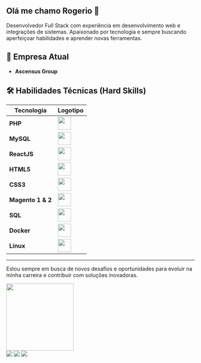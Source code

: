 ## Olá me chamo Rogerio 👋

Desenvolvedor Full Stack com experiência em desenvolvimento web e integrações de sistemas. Apaixonado por tecnologia e sempre buscando aperfeiçoar habilidades e aprender novas ferramentas.

## 🏢 Empresa Atual
- **Ascensus Group**

## 🛠️ Habilidades Técnicas (Hard Skills)

| Tecnologia       | Logotipo |
| ---------------- | -------- |
| **PHP**          | <img src="https://cdn.freebiesupply.com/logos/large/2x/php-1-logo-png-transparent.png" height="35"> |
| **MySQL**        | <img src="https://www.mysql.com/common/logos/logo-mysql-170x115.png" height="35"> |
| **ReactJS**      | <img src="https://upload.wikimedia.org/wikipedia/commons/a/a7/React-icon.svg" height="35"> |
| **HTML5**        | <img src="https://upload.wikimedia.org/wikipedia/commons/6/61/HTML5_logo_and_wordmark.svg" height="35"> |
| **CSS3**         | <img src="https://upload.wikimedia.org/wikipedia/commons/d/d5/CSS3_logo_and_wordmark.svg" height="35"> |
| **Magento 1 & 2**| <img src="https://w7.pngwing.com/pngs/847/621/png-transparent-magento-web-development-e-commerce-business-logo-magneto-angle-web-design-text-thumbnail.png" height="35"> |
| **SQL**          | <img src="https://upload.wikimedia.org/wikipedia/commons/8/87/Sql_data_base_with_logo.png" height="35"> |
| **Docker**       | <img src="https://icon2.cleanpng.com/20180825/jab/kisspng-using-docker-developing-and-deploying-software-wi-poznaj-aplikacjdocker-drupal-w-15-minut-docke-1713948229081.webp" height="35"> |
| **Linux**        | <img src="https://upload.wikimedia.org/wikipedia/commons/a/af/Tux.png" height="35"> |

---

Estou sempre em busca de novos desafios e oportunidades para evoluir na minha carreira e contribuir com soluções inovadoras.


<!--
**rogerdgela/rogerdgela** is a ✨ _special_ ✨ repository because its `README.md` (this file) appears on your GitHub profile.

Here are some ideas to get you started:

- 🔭 I’m currently working on ...
- 🌱 I’m currently learning ...
- 👯 I’m looking to collaborate on ...
- 🤔 I’m looking for help with ...
- 💬 Ask me about ...
- 📫 How to reach me: ...
- 😄 Pronouns: ...
- ⚡ Fun fact: ...
-->

<div>
<a href="https://github.com/rogerdgela">
<img loading="lazy" height="180em" src="https://github-readme-stats.vercel.app/api/top-langs/?username=rogerdgela&layout=compact&langs_count=7&theme=dracula"/>
</div>

<div>
<a href="https://www.instagram.com/rogerio.alvest/" target="_blank"><img loading="lazy" src="https://img.shields.io/badge/-Instagram-%23E4405F?style=for-the-badge&logo=instagram&logoColor=white" target="_blank"></a>
<a href = "mailto:roger.alves.silva84@gmil.com"><img loading="lazy" src="https://img.shields.io/badge/Gmail-D14836?style=for-the-badge&logo=gmail&logoColor=white" target="_blank"></a>
<a href="https://www.linkedin.com/in/rog%C3%A9rio-silva-16881129" target="_blank"><img loading="lazy" src="https://img.shields.io/badge/-LinkedIn-%230077B5?style=for-the-badge&logo=linkedin&logoColor=white" target="_blank"></a>   
</div>
